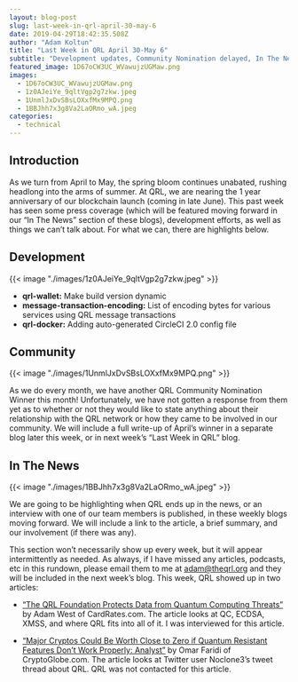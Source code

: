 ```yaml
---
layout: blog-post
slug: last-week-in-qrl-april-30-may-6
date: 2019-04-29T18:42:35.508Z
author: "Adam Koltun"
title: "Last Week in QRL April 30-May 6"
subtitle: "Development updates, Community Nomination delayed, In The News"
featured_image: 1D67oCW3UC_WVawujzUGMaw.png
images:
  - 1D67oCW3UC_WVawujzUGMaw.png
  - 1z0AJeiYe_9qltVgp2g7zkw.jpeg
  - 1UnmlJxDvSBsLOXxfMx9MPQ.png
  - 1BBJhh7x3g8Va2LaORmo_wA.jpeg
categories:
  - technical
---
```


## Introduction

As we turn from April to May, the spring bloom continues unabated, rushing headlong into the arms of summer. At QRL, we are nearing the 1 year anniversary of our blockchain launch (coming in late June). This past week has seen some press coverage (which will be featured moving forward in our “In The News” section of these blogs), development efforts, as well as things we can’t talk about. For what we can, there are highlights below.

## Development

{{< image "./images/1z0AJeiYe_9qltVgp2g7zkw.jpeg" >}}

* **qrl-wallet:** Make build version dynamic
* **message-transaction-encoding:** List of encoding bytes for various services using QRL message transactions
* **qrl-docker:** Adding auto-generated CircleCI 2.0 config file

## Community

{{< image "./images/1UnmlJxDvSBsLOXxfMx9MPQ.png" >}}

As we do every month, we have another QRL Community Nomination Winner this month! Unfortunately, we have not gotten a response from them yet as to whether or not they would like to state anything about their relationship with the QRL network or how they came to be involved in our community. We will include a full write-up of April’s winner in a separate blog later this week, or in next week’s “Last Week in QRL” blog.

## In The News

{{< image "./images/1BBJhh7x3g8Va2LaORmo_wA.jpeg" >}}

We are going to be highlighting when QRL ends up in the news, or an interview with one of our team members is published, in these weekly blogs moving forward. We will include a link to the article, a brief summary, and our involvement (if there was any).

This section won’t necessarily show up every week, but it will appear intermittently as needed. As always, if I have missed any articles, podcasts, etc in this rundown, please email them to me at adam@theqrl.org and they will be included in the next week’s blog. This week, QRL showed up in two articles:

* [“The QRL Foundation Protects Data from Quantum Computing Threats”](https://www.cardrates.com/news/the-qrl-foundation-protects-data-from-quantum-computing-threats/) by Adam West of CardRates.com. The article looks at QC, ECDSA, XMSS, and where QRL fits into all of it. I was interviewed for this article.

* [“Major Cryptos Could Be Worth Close to Zero if Quantum Resistant Features Don’t Work Properly: Analyst”](https://www.cryptoglobe.com/latest/2019/04/major-cryptos-could-be-worth-close-to-zero-if-quantum-resistant-features-don-t-work-properly-analyst/) by Omar Faridi of CryptoGlobe.com. The article looks at Twitter user Noclone3’s tweet thread about QRL. QRL was not contacted for this article.